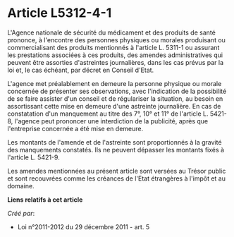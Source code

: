 # Article L5312-4-1

L'Agence nationale de sécurité du médicament et des produits de santé prononce, à l'encontre des personnes physiques ou
morales produisant ou commercialisant des produits mentionnés à l'article L. 5311-1 ou assurant les prestations associées à
ces produits, des amendes administratives qui peuvent être assorties d'astreintes journalières, dans les cas prévus par la
loi et, le cas échéant, par décret en Conseil d'Etat. 

L'agence met préalablement en demeure la personne physique ou morale concernée de présenter ses observations, avec
l'indication de la possibilité de se faire assister d'un conseil et de régulariser la situation, au besoin en assortissant
cette mise en demeure d'une astreinte journalière. En cas de constatation d'un manquement au titre des 7°, 10° et 11° de
l'article L. 5421-8, l'agence peut prononcer une interdiction de la publicité, après que l'entreprise concernée a été mise en
demeure. 

Les montants de l'amende et de l'astreinte sont proportionnés à la gravité des manquements constatés. Ils ne peuvent dépasser
les montants fixés à l'article L. 5421-9. 

Les amendes mentionnées au présent article sont versées au Trésor public et sont recouvrées comme les créances de l'Etat
étrangères à l'impôt et au domaine.

**Liens relatifs à cet article**

_Créé par_:

  - Loi n°2011-2012 du 29 décembre 2011 - art. 5

